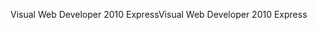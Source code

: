 <span data-ttu-id="52aed-101">Visual Web Developer 2010 Express</span><span class="sxs-lookup"><span data-stu-id="52aed-101">Visual Web Developer 2010 Express</span></span>